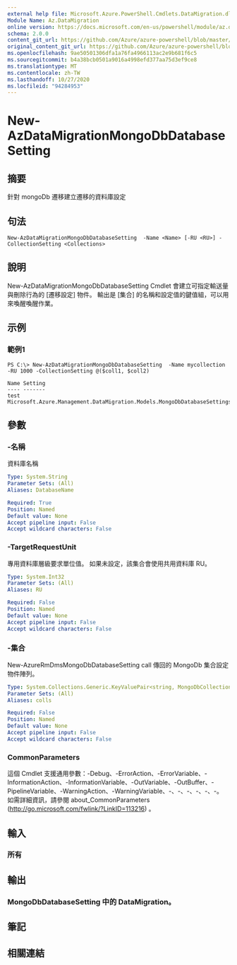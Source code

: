 ```yaml
---
external help file: Microsoft.Azure.PowerShell.Cmdlets.DataMigration.dll-Help.xml
Module Name: Az.DataMigration
online version: https://docs.microsoft.com/en-us/powershell/module/az.datamigration/new-azdatamigrationmongodbdatabasesetting
schema: 2.0.0
content_git_url: https://github.com/Azure/azure-powershell/blob/master/src/DataMigration/DataMigration/help/New-AzDataMigrationMongoDbDatabaseSetting.md
original_content_git_url: https://github.com/Azure/azure-powershell/blob/master/src/DataMigration/DataMigration/help/New-AzDataMigrationMongoDbDatabaseSetting.md
ms.openlocfilehash: 9ae50501306dfa1a76fa4966113ac2e9b681f6c5
ms.sourcegitcommit: b4a38bcb0501a9016a4998efd377aa75d3ef9ce8
ms.translationtype: MT
ms.contentlocale: zh-TW
ms.lasthandoff: 10/27/2020
ms.locfileid: "94284953"
---
```

# New-AzDataMigrationMongoDbDatabaseSetting

## 摘要
針對 mongoDb 遷移建立遷移的資料庫設定

## 句法

```
New-AzDataMigrationMongoDbDatabaseSetting  -Name <Name> [-RU <RU>] -CollectionSetting <Collections>
```

## 說明
New-AzDataMigrationMongoDbDatabaseSetting Cmdlet 會建立可指定輸送量與刪除行為的 [遷移設定] 物件。
輸出是 [集合] 的名稱和設定值的鍵值組，可以用來喚醒喚醒作業。

## 示例

### 範例1
```
PS C:\> New-AzDataMigrationMongoDbDatabaseSetting  -Name mycollection -RU 1000 -CollectionSetting @($coll1, $coll2)

Name Setting
---- -------
test Microsoft.Azure.Management.DataMigration.Models.MongoDbDatabaseSettings

```

## 參數

### -名稱
資料庫名稱

```yaml
Type: System.String
Parameter Sets: (All)
Aliases: DatabaseName

Required: True
Position: Named
Default value: None
Accept pipeline input: False
Accept wildcard characters: False
```
### -TargetRequestUnit
專用資料庫層級要求單位值。 如果未設定，該集合會使用共用資料庫 RU。

```yaml
Type: System.Int32
Parameter Sets: (All)
Aliases: RU

Required: False
Position: Named
Default value: None
Accept pipeline input: False
Accept wildcard characters: False
```

### -集合
New-AzureRmDmsMongoDbDatabaseSetting call 傳回的 MongoDb 集合設定物件陣列。

```yaml
Type: System.Collections.Generic.KeyValuePair<string, MongoDbCollectionSettings>[]
Parameter Sets: (All)
Aliases: colls

Required: False
Position: Named
Default value: None
Accept pipeline input: False
Accept wildcard characters: False
```

### CommonParameters
這個 Cmdlet 支援通用參數：-Debug、-ErrorAction、-ErrorVariable、-InformationAction、-InformationVariable、-OutVariable、-OutBuffer、-PipelineVariable、-WarningAction、-WarningVariable、-、-、-、-、-、-。 如需詳細資訊，請參閱 about_CommonParameters (http://go.microsoft.com/fwlink/?LinkID=113216) 。

## 輸入

### 所有

## 輸出

### MongoDbDatabaseSetting 中的 DataMigration。

## 筆記

## 相關連結
